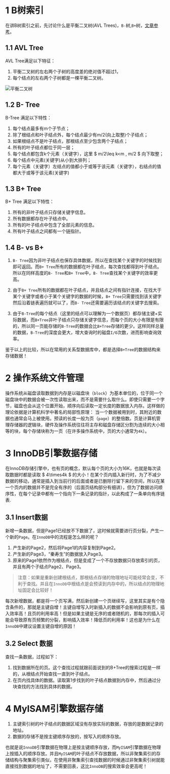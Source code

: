 # 1 B树索引

在讲B树索引之前，先讨论什么是平衡二叉树(AVL Trees)，`B-`树,`B+`树，[文章参考](https://www.cnblogs.com/xiaohouye/p/11169098.html "参考")。

## 1.1 AVL Tree
AVL Tree满足以下特征：
1. 平衡二叉树的左右两个子树的高度差的绝对值不超过1，
2. 每个结点的左右两个子树都是一棵平衡二叉树。

![平衡二叉树](https://imgkr.cn-bj.ufileos.com/00b0a3c6-b3f0-4238-9300-f76d7fa0122f.jpg)

## 1.2 B- Tree

B-Tree 满足以下特性：
1. 每个结点最多有m个子节点；
2. 除了根结点和叶子结点外，每个结点最少有m/2(向上取整)个子结点；
3. 如果根结点不是叶子结点，那根结点至少包含两个子结点；
4. 所有的叶子结点都位于同一层；
5. 每个结点都包含k个元素（关键字），这里 $ m/2\leq k<m $,$ m/2 $ 向下取整；
6. 每个结点中元素(关键字)从小到大排列；
7. 每个元素（关键字）左结点的值都小于或等于该元素（关键字），右结点的值都大于或等于该元素(关键字)

## 1.3 B+ Tree

B+ Tree 满足以下特性：
1. 所有的非叶子结点只存储关键字信息。
2. 所有数据都存在叶子结点中。
3. 所有的叶子结点中包含了全部元素的信息。
4. 所有叶子结点之间都有一个链指针。

## 1.4 B- vs B+
1. `B- Tree`因为非叶子结点也保存具体数据，所以在查找某个关键字的时候找到即可返回。而`B+ Tree`所有的数据都在叶子结点，每次查找都得到叶子结点。所以在同样高度的`B- Tree`和`B+ Tree`中，`B- Tree`查找某个关键字的效率更高。

2. 由于`B+ Tree`所有的数据都在叶子结点，并且结点之间有指针连接，在找大于某个关键字或者小于某个关键字的数据的时候，`B+ Tree`只需要找到该关键字然后沿着链表遍历就可以了，而`B- Tree`还需要遍历该结点的关键字去搜索。

3. 由于`B-Tree`的每个结点（这里的结点可以理解为一个数据页）都存储主键+实际数据，而`B+Tree`非叶子结点只存储关键字信息，而每个页的大小有限是有限的，所以同一页能存储的`B-Tree`的数据会比`B+Tree`存储的更少。这样同样总量的数据，`B-Tree`的深度会更大，增大查询时的磁盘`I/O`次数，进而影响查询效率。

鉴于以上的比较，所以在常用的关系型数据库中，都是选择`B+Tree`的数据结构来存储数据！

# 2 操作系统文件管理

操作系统从磁盘读取数据到内存是以磁盘块（`block`）为基本单位的，位于同一个磁盘块中的数据会被一次性读取出来，而不是需要什么取什么。即使只需要一个字节，磁盘也会从这个位置开始，顺序向后读取一定长度的数据放入内存。这样做的理论依据是计算机科学中著名的局部性原理： 当一个数据被用到时，其附近的数据也通常会马上被使用。预读的长度一般为页（`page`）的整倍数。页是计算机管理存储器的逻辑块，硬件及操作系统往往将主存和磁盘存储区分割为连续的大小相等的块，每个存储块称为一页（在许多操作系统中，页的大小通常为`4k`）。

# 3 InnoDB引擎数据存储

在InnoDB存储引擎中，也有页的概念，默认每个页的大小为16K，也就是每次读取数据时都是读取 $ 4\times4k $ 的大小！在某个页内插入新行时，为了不减少数据的移动，通常是插入到当前行的后面或者是已删除行留下来的空间，所以在某一个页内的数据并不是完全有序的（后面页结构部分有细讲），但为了数据访问顺序性，在每个记录中都有一个指向下一条记录的指针，以此构成了一条单向有序链表.


## 3.1 Insert数据

新增一条数据，但是Page1已经放不下数据了，这时候就需要进行页分裂，产生一个新的`Page`。在`InnoDB`中的流程是怎么样的呢？

1. 产生新的Page2，然后将Page1的内容复制到Page2。
2. 产生新的Page3，“秦寿生”的数据放入Page3。
3. 原来的Page1依然作为根结点，但是变成了一个不存放数据只存放索引的页，并且有两个子结点Page2、Page3。

>注意：如果是重新创建根结点，那根结点存储的物理地址可能经常会变，不利于查找。并且在`InnoDB`中根结点是会预读到内存中的，所以结点的物理地址固定会比较好！

每次新增数据，都是将一个页写满，然后新创建一个页继续写，这里其实是有个隐含条件的，那就是主键自增！主键自增写入时新插入的数据不会影响到原有页，插入效率高！且页的利用率高！但是如果主键是无序的或者随机的，那每次的插入可能会导致原有页频繁的分裂，影响插入效率！降低页的利用率！这也是为什么在`InnoDB`中建议设置主键自增的原因！

## 3.2 Select 数据

查找一条数据，过程如下：
1. 找到数据所在的页。这个查找过程就跟前面说到的B+Tree的搜索过程是一样的，从根结点开始查找一直到叶子结点。
2. 在页内找具体的数据。读取第1步找到的叶子结点数据到内存中，然后通过分块查找的方法找到具体的数据。

# 4 MyISAM引擎数据存储
1. 主键索引树的叶子结点的数据区域没有存放实际的数据，存放的是数据记录的地址。
2. 数据的存储不是按主键顺序存放的，按写入的顺序存放。

也就是说`InnoDB`引擎数据在物理上是按主键顺序存放，而`MyISAM`引擎数据在物理上按插入的顺序存放。并且`MyISAM`的叶子结点不存放数据，所以非聚集索引的存储结构与聚集索引类似，在使用非聚集索引查找数据的时候通过非聚集索引树就能直接找到数据的地址了，不需要回表，这比`InnoDB`的搜索效率会更高呢！